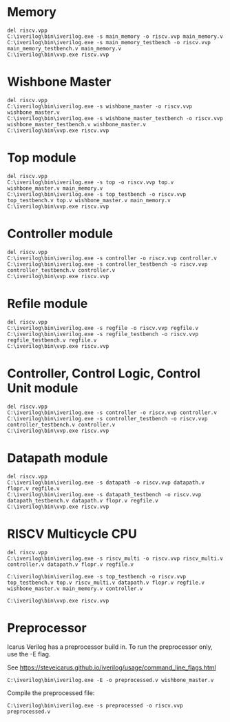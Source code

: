 # Memory

```
del riscv.vpp
C:\iverilog\bin\iverilog.exe -s main_memory -o riscv.vvp main_memory.v
C:\iverilog\bin\iverilog.exe -s main_memory_testbench -o riscv.vvp main_memory_testbench.v main_memory.v
C:\iverilog\bin\vvp.exe riscv.vvp
```

# Wishbone Master

```
del riscv.vpp
C:\iverilog\bin\iverilog.exe -s wishbone_master -o riscv.vvp wishbone_master.v
C:\iverilog\bin\iverilog.exe -s wishbone_master_testbench -o riscv.vvp wishbone_master_testbench.v wishbone_master.v
C:\iverilog\bin\vvp.exe riscv.vvp
```

# Top module

```
del riscv.vpp
C:\iverilog\bin\iverilog.exe -s top -o riscv.vvp top.v wishbone_master.v main_memory.v
C:\iverilog\bin\iverilog.exe -s top_testbench -o riscv.vvp top_testbench.v top.v wishbone_master.v main_memory.v
C:\iverilog\bin\vvp.exe riscv.vvp
```

# Controller module

```
del riscv.vpp
C:\iverilog\bin\iverilog.exe -s controller -o riscv.vvp controller.v
C:\iverilog\bin\iverilog.exe -s controller_testbench -o riscv.vvp controller_testbench.v controller.v
C:\iverilog\bin\vvp.exe riscv.vvp
```

# Refile module

```
del riscv.vpp
C:\iverilog\bin\iverilog.exe -s regfile -o riscv.vvp regfile.v
C:\iverilog\bin\iverilog.exe -s regfile_testbench -o riscv.vvp regfile_testbench.v regfile.v
C:\iverilog\bin\vvp.exe riscv.vvp
```

# Controller, Control Logic, Control Unit module

```
del riscv.vpp
C:\iverilog\bin\iverilog.exe -s controller -o riscv.vvp controller.v
C:\iverilog\bin\iverilog.exe -s controller_testbench -o riscv.vvp controller_testbench.v controller.v
C:\iverilog\bin\vvp.exe riscv.vvp
```

# Datapath module

```
del riscv.vpp
C:\iverilog\bin\iverilog.exe -s datapath -o riscv.vvp datapath.v flopr.v regfile.v
C:\iverilog\bin\iverilog.exe -s datapath_testbench -o riscv.vvp datapath_testbench.v datapath.v flopr.v regfile.v
C:\iverilog\bin\vvp.exe riscv.vvp
```

# RISCV Multicycle CPU

```
del riscv.vpp
C:\iverilog\bin\iverilog.exe -s riscv_multi -o riscv.vvp riscv_multi.v controller.v datapath.v flopr.v regfile.v

C:\iverilog\bin\iverilog.exe -s top_testbench -o riscv.vvp top_testbench.v top.v riscv_multi.v datapath.v flopr.v regfile.v wishbone_master.v main_memory.v controller.v

C:\iverilog\bin\vvp.exe riscv.vvp
```

# Preprocessor

Icarus Verilog has a preprocessor build in.
To run the preprocessor only, use the -E flag.

See https://steveicarus.github.io/iverilog/usage/command_line_flags.html
```
C:\iverilog\bin\iverilog.exe -E -o preprocessed.v wishbone_master.v
```

Compile the preprocessed file:

```
C:\iverilog\bin\iverilog.exe -s preprocessed -o riscv.vvp preprocessed.v
```